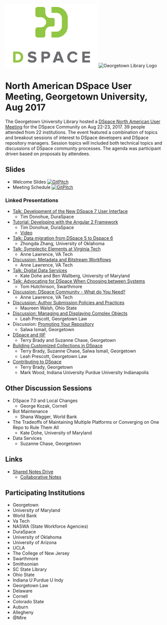 ![DSpace Logo](dspace_logo_0.png)
![Georgetown Library Logo](https://www.library.georgetown.edu/sites/default/files/library-logo.png)

#  North American DSpace User Meeting, Georgetown University, Aug 2017
The Georgetown University Library hosted a [DSpace North American User Meeting](https://www.library.georgetown.edu/node/19724) for the DSpace Community on Aug 22-23, 2017. 39 people attended from 22 institutions.  The event featured a combination of topics and breakout sessions of interest to DSpace developers and DSpace repository managers. Session topics will included both technical topics and discussions of DSpace community processes. The agenda was participant driven based on proposals by attendees. 

## Slides
* Welcome Slides [![GitPitch](https://gitpitch.com/assets/badge.svg)](https://gitpitch.com/terrywbrady/dspaceUserMeeting?grs=github&t=white)
* Meeting Schedule [![GitPitch](https://gitpitch.com/assets/badge.svg)](https://gitpitch.com/terrywbrady/dspaceUserMeeting?p=schedule)

### Linked Presentations
* [Talk: Development of the New DSpace 7 User Interface](https://docs.google.com/presentation/d/1b-VABW_p-oVUfz58ogH2D40NtjESuTi9bTDpU2cfd90/edit#slide=id.g1f5073f8a1_0_3)
  * Tim Donohue, DuraSpace
* [Tutorial: Developing with the Angular 2 Framework](https://goo.gl/pWFacH)
  * Tim Donohue, DuraSpace
  * [Video](https://georgetown.app.box.com/s/w2o6cb8v66k87qcz40le1h2elxx59xhm) 
* [Talk: Data migration from DSpace 5 to Dspace 6](https://drive.google.com/open?id=0B38Pybguv0GOZTJoLVpGS1BmejA)
  * Zhongda Zhang, University of Oklahoma
* [Talk: Symplectic Elements at Virginia Tech](https://docs.google.com/presentation/d/1vRqqVC6Fo-qvf8i35418YgpxEEi7H8J3YqbPPuN-DX0/edit?ts=599c5c69#slide=id.p)
  * Anne Lawrence, VA Tech
* [Discussion: Metadata and Bitstream Workflows](https://drive.google.com/open?id=1QmvXtc4kbEZYjTWKyHOEHvIZSJLmR5eC6ZsqQzzWNu8)
  * Anne Lawrence, VA Tech
* [Talk: Digital Data Services](https://drive.google.com/open?id=1aLtQnl2m4g_YKF5KzjHdrkqI7U1BJrN-B71dpxqYsaw)
  * Kate Dohe and Ben Wallberg, University of Maryland
* [Talk: Advocating for DSpace When Choosing between Systems](https://gitpitch.com/th5/foo)
  * Tom Hutchinson, Swarthmore
* [Discussion: DSpace Community - What do You Need?](https://drive.google.com/open?id=1UH9rptYxpzPr5gRzOLvXqy0_WU4wK8cdkHi8zivpiIQ)
  * Anne Lawrence, VA Tech
* [Discussion: Author Submission Policies and Practices](https://drive.google.com/open?id=1KvzfLb5XDizD1dmzIrE2PI8QbPYKsI9hjojopw_c7KA)
  * Maureen Walsh, Ohio State
* [Discussion: Managing and Displaying Complex Objects](https://docs.google.com/presentation/d/1_WfWg6jC-AQf2WwmQPEITiIdgPeFNg9tXri5QkTklaI/edit#slide=id.g24fb7d4138_0_388)
  * Leah Prescott, Georgetown Law
* Discussion: [Promoting Your Repository](https://drive.google.com/open?id=0B7qM34DNNgbiMUliWUdFUm01WnM)
  * Salwa Ismail, Georgetown
* [DSpace and IIIF](https://gitpitch.com/terrywbrady/dspaceUserMeeting?p=dspaceIIIF)
  * Terry Brady and Suzanne Chase, Georgetown
* [Building Customized Collections in DSpace](https://gitpitch.com/terrywbrady/dspaceUserMeeting?p=customizedCollections)
  * Terry Brady, Suzanne Chase, Salwa Ismail, Georgetown
  * Leah Prescott, Georgetown Law
* [Contributing to DSpace](https://gitpitch.com/terrywbrady/dspaceUserMeeting?p=contributingToDSpace)
  * Terry Brady, Georgetown
  * Mark Wood, Indiana University Purdue University Indianapolis

## Other Discussion Sessions

* DSpace 7.0 and Local Changes
  * George Kozak, Cornell
* Bot Maintenance
  * Shana Wagger, World Bank
* The Tradeoffs of Maintaining Multiple Platforms or Converging on One Repo to Rule Them All
  * Kate Dohe, University of Maryland
* Data Services
  * Suzanne Chase, Georgetown

## Links
* [Shared Notes Drive](https://drive.google.com/drive/folders/0B7l4N_z_0VsbZzlvRHpqTjlFQzA)
  * [Collaborative Notes](https://docs.google.com/document/d/1P-3v3N-MivwjyUmyJvbiPXrouNJr3kwDl3zUozSohjY/edit?usp=sharing)

## Participating Institutions
* Georgetown
* University of Maryland
* World Bank
* Va Tech
* NASWA (State Workforce Agencies)
* DuraSpace
* University of Oklahoma
* University of Arizona
* UCLA
* The College of New Jersey
* Swarthmore
* Smithsonian
* SC State Library
* Ohio State
* Indiana U Purdue U Indy
* Georgetown Law
* Delaware
* Cornell
* Colorado State
* Auburn
* Allegheny
* @Mire
